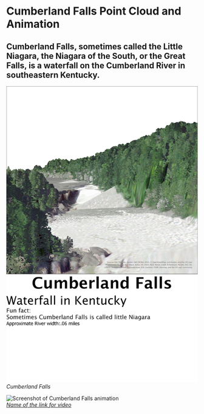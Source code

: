 # Cumberland Falls Point Cloud and Animation

## Cumberland Falls, sometimes called the Little Niagara, the Niagara of the South, or the Great Falls, is a waterfall on the Cumberland River in southeastern Kentucky.

![Cumberland Falls](layout.jpg)  
_Cumberland Falls_

![Screenshot of Cumberland Falls animation](animation.jpg)  
_[Name of the link for video](link)_
